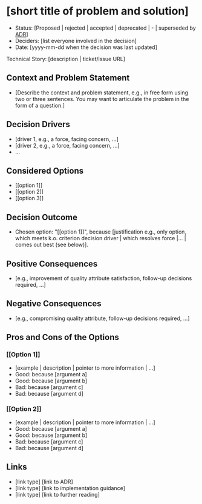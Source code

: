 # [short title of problem and solution]

- Status: [Proposed | rejected | accepted | deprecated | - | superseded by [ADR](adr.md)] <!-- optional -->
- Deciders: [list everyone involved in the decision] <!-- optonal -->
- Date: [yyyy-mm-dd when the decision was last updated]

Technical Story: [description | ticket/issue URL] <!-- optional -->

## Context and Problem Statement

- [Describe the context and problem statement, e.g., in free form using two or three sentences. You may want to articulate the problem in the form of a question.]

## Decision Drivers

- [driver 1, e.g., a force, facing concern, ...]
- [driver 2, e.g., a force, facing concern, ...]
- ... <!-- number of drivers can vary -->

## Considered Options

- [[option 1]]
- [[option 2]]
- [[option 3]]

## Decision Outcome

- Chosen option: "[[option 1]]", because [justification e.g., only option, which meets k.o. criterion decision driver | which resolves force |... | comes out best (see below)].

## Positive Consequences

- [e.g., improvement of quality attribute satisfaction, follow-up decisions required, ...]

## Negative Consequences

- [e.g., compromising quality attribute, follow-up decisions required, ...]

## Pros and Cons of the Options

### [[Option 1]]

- [example | description | pointer to more information | ...]
- Good: because [argument a]
- Good: because [argument b]
- Bad: because [argument c]
- Bad: because [argument d]

### [[Option 2]]

- [example | description | pointer to more information | ...]
- Good: because [argument a]
- Good: because [argument b]
- Bad: because [argument c]
- Bad: because [argument d]

## Links

- [link type] [link to ADR]
- [link type] [link to implementation guidance]
- [link type] [link to further reading]